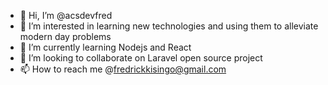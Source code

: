 - 👋 Hi, I’m @acsdevfred
- 👀 I’m interested in learning new technologies and using them to alleviate modern day problems
- 🌱 I’m currently learning Nodejs and React
- 💞️ I’m looking to collaborate on Laravel open source project
- 📫 How to reach me @fredrickkisingo@gmail.com

<!---
acsdevfred/acsdevfred is a ✨ special ✨ repository because its `README.md` (this file) appears on your GitHub profile.
You can click the Preview link to take a look at your changes.
--->
